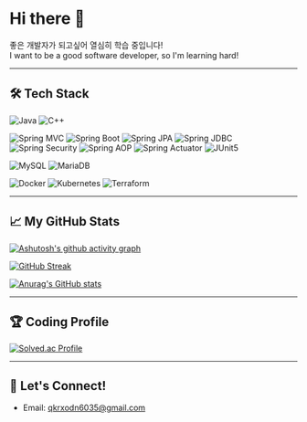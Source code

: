 # Hi there 👋

좋은 개발자가 되고싶어 열심히 학습 중입니다!  
I want to be a good software developer, so I'm learning hard!

---

## 🛠️ Tech Stack

<!-- Language -->
![Java](https://img.shields.io/badge/Java-007396?style=flat-square&logo=Java&logoColor=white)
![C++](https://img.shields.io/badge/C++-00599C?style=flat-square&logo=c%2B%2B&logoColor=white)

<!-- Spring -->
![Spring MVC](https://img.shields.io/badge/Spring%20MVC-6DB33F?style=flat-square&logo=Spring&logoColor=white)
![Spring Boot](https://img.shields.io/badge/Spring%20Boot-6DB33F?style=flat-square&logo=Spring%20Boot&logoColor=white)
![Spring JPA](https://img.shields.io/badge/Spring%20JPA-6DB33F?style=flat-square&logo=Hibernate&logoColor=white)
![Spring JDBC](https://img.shields.io/badge/Spring%20JDBC-6DB33F?style=flat-square&logo=Spring&logoColor=white)
![Spring Security](https://img.shields.io/badge/Spring%20Security-6DB33F?style=flat-square&logo=Spring%20Security&logoColor=white)
![Spring AOP](https://img.shields.io/badge/Spring%20AOP-6DB33F?style=flat-square&logo=Spring&logoColor=white)
![Spring Actuator](https://img.shields.io/badge/Spring%20Actuator-6DB33F?style=flat-square&logo=Spring&logoColor=white)
![JUnit5](https://img.shields.io/badge/JUnit5-25A162?style=flat-square&logo=JUnit5&logoColor=white)

<!-- Database -->
![MySQL](https://img.shields.io/badge/MySQL-4479A1?style=flat-square&logo=MySQL&logoColor=white)
![MariaDB](https://img.shields.io/badge/MariaDB-003545?style=flat-square&logo=MariaDB&logoColor=white)

<!-- Infra -->
![Docker](https://img.shields.io/badge/Docker-2496ED?style=flat-square&logo=Docker&logoColor=white)
![Kubernetes](https://img.shields.io/badge/Kubernetes-326CE5?style=flat-square&logo=Kubernetes&logoColor=white)
![Terraform](https://img.shields.io/badge/Terraform-7B42BC?style=flat-square&logo=Terraform&logoColor=white)



---

## 📈 My GitHub Stats
[![Ashutosh's github activity graph](https://github-readme-activity-graph.vercel.app/graph?username=taewoocode&theme=react-dark)](https://github.com/ashutosh00710/github-readme-activity-graph)

[![GitHub Streak](https://github-readme-streak-stats.herokuapp.com/?user=taewoocode&theme=dark)](https://git.io/streak-stats)

[![Anurag's GitHub stats](https://github-readme-stats.vercel.app/api?username=taewoocode&show_icons=true&theme=dark)](https://github.com/anuraghazra/github-readme-stats)

---

## 🏆 Coding Profile
[![Solved.ac Profile](http://mazassumnida.wtf/api/generate_badge?boj=qkrxodn6035)](https://solved.ac/qkrxodn6035)

---

## 💬 Let's Connect!
- Email: qkrxodn6035@gmail.com

